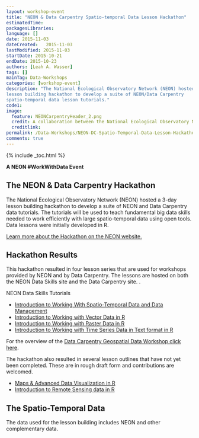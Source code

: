 ```yaml
---
layout: workshop-event
title: "NEON & Data Carpentry Spatio-temporal Data Lesson Hackathon"
estimatedTime: 
packagesLibraries: 
language: []
date: 2015-11-03
dateCreated:   2015-11-03
lastModified: 2015-11-03
startDate: 2015-10-21
endDate: 2015-10-23
authors: [Leah A. Wasser]
tags: []
mainTag: Data-Workshops
categories: [workshop-event]
description: "The National Ecological Observatory Network (NEON) hosted a 3-day 
lesson building hackathon to develop a suite of NEON/Data Carpentry 
spatio-temporal data lesson tutorials."
code1: 
image:
  feature: NEONCarpentryHeader_2.png
  credit: A collaboration between the National Ecological Observatory Network (NEON) and Data Carpentry
  creditlink:
permalink: /Data-Workshops/NEON-DC-Spatio-Temporal-Data-Lesson-Hackathon
comments: true 
---
```


{% include _toc.html %}


**A NEON #WorkWithData Event**

## The NEON & Data Carpentry Hackathon 


The National Ecological Observatory Network (NEON) hosted a 3-day 
lesson building hackathon to develop a suite of NEON and Data Carpentry data 
tutorials. The tutorials will be used to teach fundamental big data skills 
needed to work efficiently with large spatio-temporal data using open tools. 
Data lessons were initially developed in R.

<a href="http://www.neonscience.org/updates-events/events/hackathon-spatio-temporal-data-lesson-building" target="_blank">Learn more about the Hackathon on the NEON website.</a>

## Hackathon Results

This hackathon resulted in four lesson series that are used for workshops provided
by NEON and by Data Carpentry. The lessons are hosted on both the NEON Data Skills
site and the Data Carpentry site. . 

NEON Data Skills Tutorials

* <a href="{{ site.baseurl }}/tutorial-series/spatial-data-management-series" target="_blank"> Introduction to Working With Spatio-Temporal Data and Data Management </a>
* <a href="{{ site.baseurl }}/tutorial-series/vector-data-series" target="_blank"> Introduction to Working with Vector Data in R</a>
* <a href="{{ site.baseurl }}/tutorial-series/raster-data-series" target="_blank"> Introduction to Working with Raster Data in R</a>
* <a href="{{ site.baseurl }}/tutorial-series/tabular-time-series" target="_blank"> Introduction to Working with Time Series Data in Text format in R</a>


For the overview of the <a href="http://www.datacarpentry.org/lessons/#geospatial-data-workshop" target="_blank"> 
Data Carpentry Geospatial Data Workshop click here</a>. 


The hackathon also resulted in several lesson outlines that have not yet been 
completed. These are in rough draft form and contributions are welcomed. 

* <a href="https://github.com/data-lessons/NEON-R-Make-Pretty-Maps-Plots" target="_blank">Maps & Advanced Data Visualization in R</a>
* <a href="https://github.com/datacarpentry/NEON-R-Remote-Sensing" target="_blank">Introduction to Remote Sensing data in R</a>

## The Spatio-Temporal Data

The data used for the lesson building includes NEON and other complementary data.
